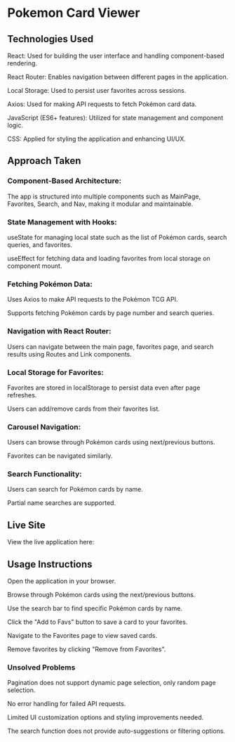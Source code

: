 # Pokemon Card Viewer

## Technologies Used
React: Used for building the user interface and handling component-based rendering.

React Router: Enables navigation between different pages in the application.

Local Storage: Used to persist user favorites across sessions.

Axios: Used for making API requests to fetch Pokémon card data.

JavaScript (ES6+ features): Utilized for state management and component logic.

CSS: Applied for styling the application and enhancing UI/UX.

## Approach Taken

### Component-Based Architecture: 
The app is structured into multiple components such as MainPage, Favorites, Search, and Nav, making it modular and maintainable.

### State Management with Hooks:

useState for managing local state such as the list of Pokémon cards, search queries, and favorites.

useEffect for fetching data and loading favorites from local storage on component mount.

### Fetching Pokémon Data:

Uses Axios to make API requests to the Pokémon TCG API.

Supports fetching Pokémon cards by page number and search queries.

### Navigation with React Router:

Users can navigate between the main page, favorites page, and search results using Routes and Link components.

### Local Storage for Favorites:

Favorites are stored in localStorage to persist data even after page refreshes.

Users can add/remove cards from their favorites list.

### Carousel Navigation:

Users can browse through Pokémon cards using next/previous buttons.

Favorites can be navigated similarly.

### Search Functionality:

Users can search for Pokémon cards by name.

Partial name searches are supported.

## Live Site
View the live application here:

## Usage Instructions
Open the application in your browser.

Browse through Pokémon cards using the next/previous buttons.

Use the search bar to find specific Pokémon cards by name.

Click the "Add to Favs" button to save a card to your favorites.

Navigate to the Favorites page to view saved cards.

Remove favorites by clicking "Remove from Favorites".

### Unsolved Problems
Pagination does not support dynamic page selection, only random page selection.

No error handling for failed API requests.

Limited UI customization options and styling improvements needed.

The search function does not provide auto-suggestions or filtering options.

